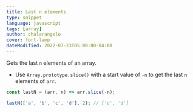 ```yaml
---
title: Last n elements
type: snippet
language: javascript
tags: [array]
author: chalarangelo
cover: fort-lamp
dateModified: 2022-07-23T05:00:00-04:00
---
```


Gets the last `n` elements of an array.

- Use `Array.prototype.slice()` with a start value of `-n` to get the last `n` elements of `arr`.

```js
const lastN = (arr, n) => arr.slice(-n);
```

```js
lastN(['a', 'b', 'c', 'd'], 2); // ['c', 'd']
```
